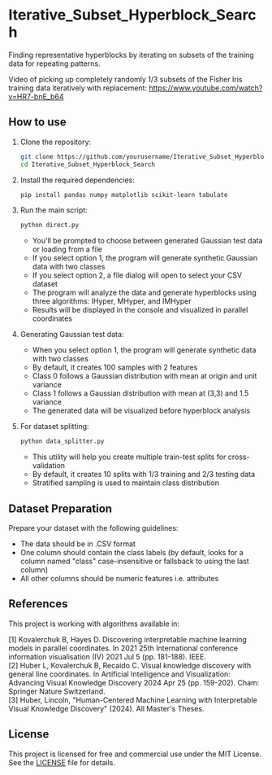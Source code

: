 # Iterative_Subset_Hyperblock_Search

Finding representative hyperblocks by iterating on subsets of the training data for repeating patterns.

Video of picking up completely randomly 1/3 subsets of the Fisher Iris training data iteratively with replacement: <https://www.youtube.com/watch?v=HR7-bnE_b64>

## How to use

1. Clone the repository:

   ```bash
   git clone https://github.com/yourusername/Iterative_Subset_Hyperblock_Search.git
   cd Iterative_Subset_Hyperblock_Search
   ```

2. Install the required dependencies:

   ```bash
   pip install pandas numpy matplotlib scikit-learn tabulate
   ```

3. Run the main script:

   ```bash
   python direct.py
   ```

   - You'll be prompted to choose between generated Gaussian test data or loading from a file
   - If you select option 1, the program will generate synthetic Gaussian data with two classes
   - If you select option 2, a file dialog will open to select your CSV dataset
   - The program will analyze the data and generate hyperblocks using three algorithms: IHyper, MHyper, and IMHyper
   - Results will be displayed in the console and visualized in parallel coordinates

4. Generating Gaussian test data:
   - When you select option 1, the program will generate synthetic data with two classes
   - By default, it creates 100 samples with 2 features
   - Class 0 follows a Gaussian distribution with mean at origin and unit variance
   - Class 1 follows a Gaussian distribution with mean at (3,3) and 1.5 variance
   - The generated data will be visualized before hyperblock analysis

5. For dataset splitting:

   ```bash
   python data_splitter.py
   ```

   - This utility will help you create multiple train-test splits for cross-validation
   - By default, it creates 10 splits with 1/3 training and 2/3 testing data
   - Stratified sampling is used to maintain class distribution

## Dataset Preparation

Prepare your dataset with the following guidelines:

- The data should be in .CSV format
- One column should contain the class labels (by default, looks for a column named "class" case-insensitive or fallsback to using the last column)
- All other columns should be numeric features i.e. attributes

## References

This project is working with algorithms available in:

[1] Kovalerchuk B, Hayes D. Discovering interpretable machine learning models in parallel coordinates. In 2021 25th International conference information visualisation (IV) 2021 Jul 5 (pp. 181-188). IEEE.  
[2] Huber L, Kovalerchuk B, Recaido C. Visual knowledge discovery with general line coordinates. In Artificial Intelligence and Visualization: Advancing Visual Knowledge Discovery 2024 Apr 25 (pp. 159-202). Cham: Springer Nature Switzerland.  
[3] Huber, Lincoln, "Human-Centered Machine Learning with Interpretable Visual Knowledge Discovery" (2024). All Master's Theses.  

## License

This project is licensed for free and commercial use under the MIT License. See the [LICENSE](LICENSE) file for details.
